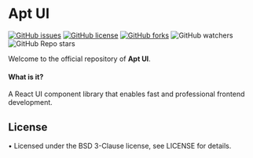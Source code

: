 # Apt UI

[![GitHub issues](https://img.shields.io/github/issues/Loisir/apt-ui?style=flat-square)](https://github.com/Loisir/apt-ui/issues)
[![GitHub license](https://img.shields.io/github/license/Loisir/apt-ui?style=flat-square)](https://github.com/Loisir/apt-ui)
[![GitHub forks](https://img.shields.io/github/forks/Loisir/apt-ui?style=flat-square)](https://github.com/Loisir/apt-ui/network/members)
![GitHub watchers](https://img.shields.io/github/watchers/Loisir/apt-ui?style=flat-square)
![GitHub Repo stars](https://img.shields.io/github/stars/Loisir/apt-ui?style=flat-square)

Welcome to the official repository of __Apt UI__.

#### What is it?

A React UI component library that enables fast and professional frontend development.

## License

• Licensed under the BSD 3-Clause license, see LICENSE for details.